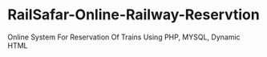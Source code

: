 # RailSafar-Online-Railway-Reservtion
Online System For Reservation Of Trains Using PHP, MYSQL, Dynamic HTML
